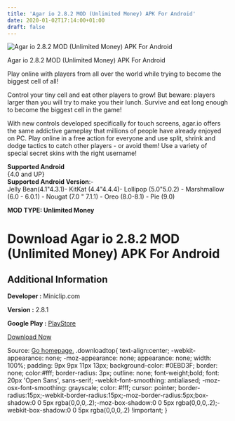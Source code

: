 ```yaml
---
title: 'Agar io 2.8.2 MOD (Unlimited Money) APK For Android'
date: 2020-01-02T17:14:00+01:00
draft: false
---
```


![Agar io 2.8.2 MOD (Unlimited Money) APK For Android](https://i2.wp.com/apkhome.net/wp-content/uploads/2020/01/Agar-io-2.8.2-MOD-Unlimited-Money.png "Agar io 2.8.2 MOD (Unlimited Money) APK For Android")

  

Agar io 2.8.2 MOD (Unlimited Money) APK For Android

Play online with players from all over the world while trying to become the biggest cell of all!

Control your tiny cell and eat other players to grow! But beware: players larger than you will try to make you their lunch. Survive and eat long enough to become the biggest cell in the game!

With new controls developed specifically for touch screens, agar.io offers the same addictive gameplay that millions of people have already enjoyed on PC. Play online in a free action for everyone and use split, shrink and dodge tactics to catch other players - or avoid them! Use a variety of special secret skins with the right username!

**Supported Android**  
{4.0 and UP}  
**Supported Android Version**:-  
Jelly Bean(4.1"4.3.1)- KitKat (4.4"4.4.4)- Lollipop (5.0"5.0.2) - Marshmallow (6.0 - 6.0.1) - Nougat (7.0 " 7.1.1) - Oreo (8.0-8.1) - Pie (9.0)

**MOD TYPE: Unlimited Money**

Download Agar io 2.8.2 MOD (Unlimited Money) APK For Android
============================================================

Additional Information
----------------------

**Developer :** Miniclip.com

**Version :** 2.8.1

**Google Play :** [PlayStore](https://play.google.com/store/apps/details?id=com.miniclip.agar.io)

  

[Download Now](https://store4app.co/post/agar-io-2-8-2-mod-unlimited-money-apk-for-android_1577981641)

  
Source: [Go homepage.](https://store4app.co/post/agar-io-2-8-2-mod-unlimited-money-apk-for-android_1577981641) .downloadtop{ text-align:center; -webkit-appearance: none; -moz-appearance: none; appearance: none; width: 100%; padding: 9px 9px 11px 13px; background-color: #0EBD3F; border: none; color:#fff; border-radius: 3px; outline: none; font-weight;bold; font: 20px 'Open Sans', sans-serif; -webkit-font-smoothing: antialiased; -moz-osx-font-smoothing: grayscale; color: #fff; cursor: pointer; border-radius:15px;-webkit-border-radius:15px;-moz-border-radius:5px;box-shadow:0 0 5px rgba(0,0,0,.2);-moz-box-shadow:0 0 5px rgba(0,0,0,.2);-webkit-box-shadow:0 0 5px rgba(0,0,0,.2) !important; }